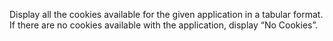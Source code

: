  Display all the cookies available for the given application in a tabular format.
If there are no cookies available with the application, display  “No Cookies”.